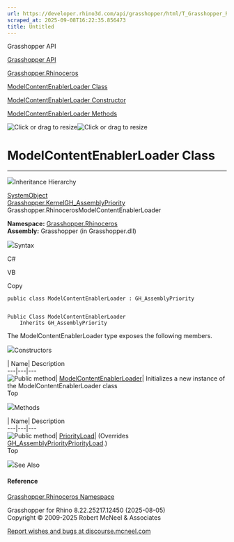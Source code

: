 ```yaml
---
url: https://developer.rhino3d.com/api/grasshopper/html/T_Grasshopper_Rhinoceros_ModelContentEnablerLoader.htm
scraped_at: 2025-09-08T16:22:35.856473
title: Untitled
---
```


Grasshopper API

[Grasshopper API](../html/723c01da-9986-4db2-8f53-6f3a7494df75.htm
"Grasshopper API")

[Grasshopper.Rhinoceros](../html/N_Grasshopper_Rhinoceros.htm
"Grasshopper.Rhinoceros")

[ModelContentEnablerLoader
Class](../html/T_Grasshopper_Rhinoceros_ModelContentEnablerLoader.htm
"ModelContentEnablerLoader Class")

[ModelContentEnablerLoader Constructor
](../html/M_Grasshopper_Rhinoceros_ModelContentEnablerLoader__ctor.htm
"ModelContentEnablerLoader Constructor ")

[ModelContentEnablerLoader
Methods](../html/Methods_T_Grasshopper_Rhinoceros_ModelContentEnablerLoader.htm
"ModelContentEnablerLoader Methods")

![Click or drag to resize](../icons/TocOpen.gif)![Click or drag to
resize](../icons/TocClose.gif)

# ModelContentEnablerLoader Class  
  
---  
  
![](../icons/SectionExpanded.png)Inheritance Hierarchy

[SystemObject](https://docs.microsoft.com/dotnet/api/system.object)  
[Grasshopper.KernelGH_AssemblyPriority](T_Grasshopper_Kernel_GH_AssemblyPriority.htm)  
Grasshopper.RhinocerosModelContentEnablerLoader  

**Namespace:** [Grasshopper.Rhinoceros](N_Grasshopper_Rhinoceros.htm)  
**Assembly:** Grasshopper (in Grasshopper.dll)

![](../icons/SectionExpanded.png)Syntax

C#

VB

Copy

    
    
    public class ModelContentEnablerLoader : GH_AssemblyPriority
    
    
    Public Class ModelContentEnablerLoader
    	Inherits GH_AssemblyPriority

The ModelContentEnablerLoader type exposes the following members.

![](../icons/SectionExpanded.png)Constructors

| Name| Description  
---|---|---  
![Public method](../icons/pubmethod.gif)|
[ModelContentEnablerLoader](M_Grasshopper_Rhinoceros_ModelContentEnablerLoader__ctor.htm)|
Initializes a new instance of the ModelContentEnablerLoader class  
Top

![](../icons/SectionExpanded.png)Methods

| Name| Description  
---|---|---  
![Public method](../icons/pubmethod.gif)|
[PriorityLoad](M_Grasshopper_Rhinoceros_ModelContentEnablerLoader_PriorityLoad.htm)|
(Overrides
[GH_AssemblyPriorityPriorityLoad](M_Grasshopper_Kernel_GH_AssemblyPriority_PriorityLoad.htm).)  
Top

![](../icons/SectionExpanded.png)See Also

#### Reference

[Grasshopper.Rhinoceros Namespace](N_Grasshopper_Rhinoceros.htm)

Grasshopper for Rhino 8.22.25217.12450 (2025-08-05)  
Copyright © 2009-2025 Robert McNeel & Associates

[Report wishes and bugs at
discourse.mcneel.com](https://discourse.mcneel.com/c/grasshopper)

